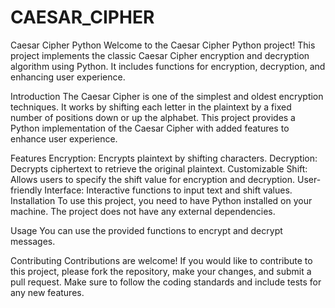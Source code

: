 # CAESAR_CIPHER


Caesar Cipher Python
Welcome to the Caesar Cipher Python project! This project implements the classic Caesar Cipher encryption and decryption algorithm using Python. It includes functions for encryption, decryption, and enhancing user experience.

Introduction
The Caesar Cipher is one of the simplest and oldest encryption techniques. It works by shifting each letter in the plaintext by a fixed number of positions down or up the alphabet. This project provides a Python implementation of the Caesar Cipher with added features to enhance user experience.

Features
Encryption: Encrypts plaintext by shifting characters.
Decryption: Decrypts ciphertext to retrieve the original plaintext.
Customizable Shift: Allows users to specify the shift value for encryption and decryption.
User-friendly Interface: Interactive functions to input text and shift values.
Installation
To use this project, you need to have Python installed on your machine. The project does not have any external dependencies.

Usage
You can use the provided functions to encrypt and decrypt messages. 

Contributing
Contributions are welcome! If you would like to contribute to this project, please fork the repository, make your changes, and submit a pull request. Make sure to follow the coding standards and include tests for any new features.




